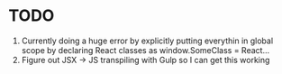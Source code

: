 # TODO

1. Currently doing a huge error by explicitly putting everythin in global scope by declaring React classes as window.SomeClass = React...
2. Figure out JSX -> JS transpiling with Gulp so I can get this working
